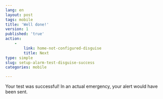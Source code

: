 ```yaml
---
lang: en
layout: post
tags: mobile
title: 'Well done!'
version: 1
published: 'true'
action:
    -
        link: home-not-configured-disguise
        title: Next
type: simple
slug: setup-alarm-test-disguise-success
categories: mobile

---
```


Your test was successful! In an actual emergency, your alert would have been sent.
